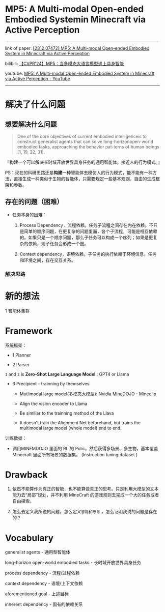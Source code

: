 # MP5: A Multi-modal Open-ended Embodied Systemin Minecraft via Active Perception

---- 

link of paper: [[2312.07472] MP5: A Multi-modal Open-ended Embodied System in Minecraft via Active Perception](https://arxiv.org/abs/2312.07472)

bilibili: [【CVPR'24】MP5：当多模态大语言模型遇上具身智能](https://www.bilibili.com/video/BV1ieHmerEJF)

youtube: [MP5: A Multi-modal Open-ended Embodied System in Minecraft via Active Perception - YouTube](https://www.youtube.com/watch?v=AZeS3C_S_3M)

---

# 解决了什么问题

## 想要解决什么问题

> One of the core objectives of current embodied intelligenceis to construct generalist agents that can solve long-horizonopen-world embodied tasks, approaching the behavior pat-terns of human beings [1, 19, 22, 31].

『构建一个可以解决长时域开放世界具身任务的通用智能体，接近人的行为模式。』

PS：现在的科研思路还是**构建**一种智能体去模仿人的行为模式，能不能有一种方法，直接生成一种类似于生物的智能体，只需要规定一些基本规则，自由的生成框架和参数。

## 存在的问题（困难）

- 任务本身的困难：
  
  1. Process Dependency，流程依赖。任务子流程之间存在内在依赖。不只是简单的顺序问题，在更复杂的问题里面，各个子流程，可能是相互依赖的。如果只是一个顺序问题，那么子任务可以构成一个序列；如果是更复杂的依赖，则子任务会形成一个图。
  
  2. Context dependency，语境依赖。子任务的执行依赖于环境信息。任务和环境之间，存在交互关系。

### 解决思路



# 新的想法

1 智能体集群

# Framework

系统框架：

- 1 Planner

- 2 Parser

`1`  and `2`  is **Zero-Shot Large Language Model** : GPT4 or Llama

- 3 Precipient - trainning by themselves 
  
  - Mutlimodal large model(多模态大模型): Nvidia MineDOJO - Mineclip
  
  - Align the vision encoder to Llama
  
  - Be similiar to the trainning method of the Llava
  
  - It doesn't train the Alignment Net beforehand, but trains the multimodal large model (whole model) end to end. 

训练数据：

- 调用MINEMDOJO 里面的 RL 的 Polic，然后获得多场景、多生物，基本覆盖 Minecraft 里面所有场景的数据集。 (Instruction tuning dataset )

# Drawback

1. 依然不能算作为真正的智能，也不能算做真正的思考。只是利用大模型的文本能力去“局部”规划，并不利用 MineCraft 的游戏规则去完成一个大的任务或者自由探索。

2. 怎么去定义我所说的问题，怎么定义`智能`和`思考` ，怎么证明我说的问题是存在的？

# Vocabulary

generalist agents - 通用型智能体

long-horizon open-world embodied tasks - 长时域开放世界具身任务

process dependency - 流程/过程依赖

context dependency - 语境/上下文依赖

aforementioned goal - 上述目标

inherent dependency - 固有的依赖关系
